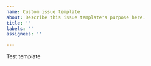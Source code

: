 ```yaml
---
name: Custom issue template
about: Describe this issue template's purpose here.
title: ''
labels: ''
assignees: ''

---
```


Test template
